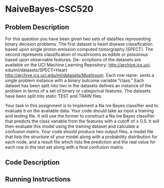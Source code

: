 # NaiveBayes-CSC520

## Problem Description

For this question you have been given two sets of datafiles representing binary decision problems. The first dataset is heart disease classification based upon single proton emission computed tomorgraphy (SPECT). The second represents classification of mushrooms as edible or poisonous based upon observable features. De- scriptions of the datasets are available on the UCI Machine Learning Repository: http://archive.ics.uci. edu/ml/datasets/SPECT+Heart http://archive.ics.uci.edu/ml/datasets/Mushroom. Each row repre- sents a single problem instance with a binary outcome variable “class.” Each dataset has been split into two in the datasets defines an instance of the problem in terms of a set of binary or categorical features. The datasets have been split into static TEST and TRAIN files.

Your task in this assignment is to Implement a Na ̈ıve Bayes classifier and to evaluate it on the available data. Your code should take as input a training and testing file. It will use the former to construct a Na ̈ıve Bayes classifier that predicts the class variable from the features with a cutoff of ≥ 0.5. It will then evaluate this model using the training dataset and calculate a confusion matrix. Your code should produce two output files, a model file that lists the structure of your model along with a probability distribution for each node, and a result file which lists the prediction and the real value for each row in the test set along with a final confusion matrix.

## Code Description

## Running Instructions